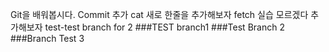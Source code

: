 Git을 배워봅시다.
Commit 추가
cat
새로 한줄을 추가해보자 fetch 실습
모르겠다 추가해보자
test-test branch for 2
###TEST branch1
###Test Branch 2
###Branch Test 3
